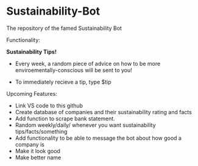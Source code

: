 # Sustainability-Bot
The repository of the famed Sustainability Bot

Functionality:

**Sustainability Tips!**
* Every week, a random piece of advice on how to be more enviroementally-conscious will be sent to you!

* To immediately recieve a tip, type $tip

Upcoming Features: 

* Link VS code to this github 
* Create database of companies and their sustainability rating and facts
* Add function to scrape bank statement.
* Random weekly/daily/ whenever you want sustainability tips/facts/something
* Add functionality to be able to message the bot about how good a company is
* Make it look good
* Make better name
